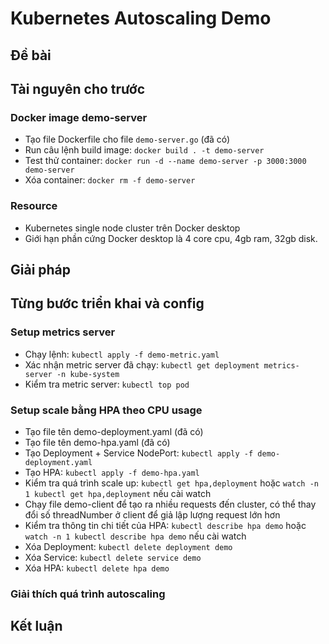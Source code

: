 # Kubernetes Autoscaling Demo

## Đề bài

## Tài nguyên cho trước
### Docker image demo-server
+ Tạo file Dockerfile cho file ```demo-server.go``` (đã có)
+ Run câu lệnh build image: ```docker build . -t demo-server```
+ Test thử container: ```docker run -d --name demo-server -p 3000:3000 demo-server```
+ Xóa container: ```docker rm -f demo-server```

### Resource 
+ Kubernetes single node cluster trên Docker desktop
+ Giới hạn phần cứng Docker desktop là 4 core cpu, 4gb ram, 32gb disk.

## Giải pháp

## Từng bước triển khai và config

### Setup metrics server 
+ Chạy lệnh: ```kubectl apply -f demo-metric.yaml```
+ Xác nhận metric server đã chạy: ```kubectl get deployment metrics-server -n kube-system```
+ Kiểm tra metric server: ```kubectl top pod```
### Setup scale bằng HPA theo CPU usage
+ Tạo file tên demo-deployment.yaml (đã có)
+ Tạo file tên demo-hpa.yaml (đã có)
+ Tạo Deployment + Service NodePort: ```kubectl apply -f demo-deployment.yaml```
+ Tạo HPA: ```kubectl apply -f demo-hpa.yaml```
+ Kiểm tra quá trình scale up: ```kubectl get hpa,deployment``` hoặc ```watch -n 1 kubectl get hpa,deployment``` nếu cài watch
+ Chạy file demo-client để tạo ra nhiều requests đến cluster, có thể thay đổi số threadNumber ở client để giả lập lượng request lớn hơn
+ Kiểm tra thông tin chi tiết của HPA: ```kubectl describe hpa demo``` hoặc ```watch -n 1 kubectl describe hpa demo``` nếu cài watch
+ Xóa Deployment: ```kubectl delete deployment demo```
+ Xóa Service: ```kubectl delete service demo```
+ Xóa HPA: ```kubectl delete hpa demo```

### Giải thích quá trình autoscaling

## Kết luận
